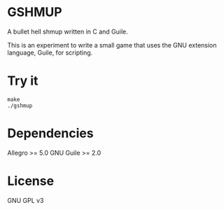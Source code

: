 GSHMUP
======

A bullet hell shmup written in C and Guile.

This is an experiment to write a small game that uses the GNU
extension language, Guile, for scripting.

Try it
======
```
make
./gshmup
```

Dependencies
============

Allegro >= 5.0
GNU Guile >= 2.0

License
=======

GNU GPL v3